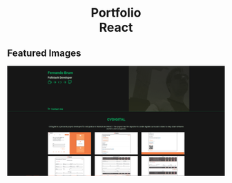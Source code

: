 <h1 align="center">
    <br/>Portfolio<br/>
    React
</h1>

## Featured Images

<div align="center">
    <img src="./screenshots/screenshot_1.png" width="700"><br />
</div>